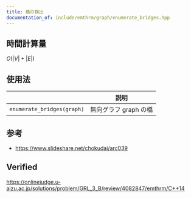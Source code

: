 ```yaml
---
title: 橋の検出
documentation_of: include/emthrm/graph/enumerate_bridges.hpp
---
```



## 時間計算量

$O(\lvert V \rvert + \lvert E \rvert)$


## 使用法

||説明|
|:--:|:--:|
|`enumerate_bridges(graph)`|無向グラフ $\mathrm{graph}$ の橋|


## 参考

- https://www.slideshare.net/chokudai/arc039


## Verified

https://onlinejudge.u-aizu.ac.jp/solutions/problem/GRL_3_B/review/4082847/emthrm/C++14
